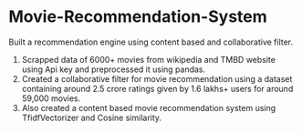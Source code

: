 # Movie-Recommendation-System
Built a recommendation engine using content based and collaborative filter.

1. Scrapped data of 6000+ movies from wikipedia and TMBD website using Api key and preprocessed it using pandas.
2. Created a collaborative filter for movie recommendation using a dataset containing around 2.5 crore ratings given by
1.6 lakhs+ users for around 59,000 movies.
3. Also created a content based movie recommendation system using TfidfVectorizer and Cosine similarity.
